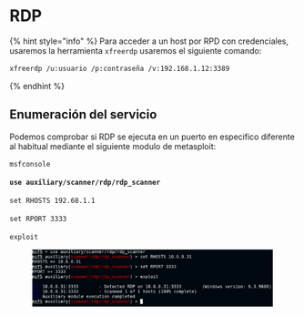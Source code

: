 # RDP

{% hint style="info" %}
Para acceder a un host por RPD con credenciales, usaremos la herramienta `xfreerdp` usaremos el siguiente comando:

```bash
xfreerdp /u:usuario /p:contraseña /v:192.168.1.12:3389
```
{% endhint %}

## Enumeración del servicio

Podemos comprobar si RDP se ejecuta en un puerto en especifico diferente al habitual mediante el siguiente modulo de metasploit:

<pre class="language-perl"><code class="lang-perl">msfconsole
<strong>
</strong><strong>use auxiliary/scanner/rdp/rdp_scanner
</strong>
set RHOSTS 192.68.1.1

set RPORT 3333

exploit
</code></pre>

<figure><img src="../../.gitbook/assets/image (1) (1) (1) (1).png" alt=""><figcaption></figcaption></figure>
